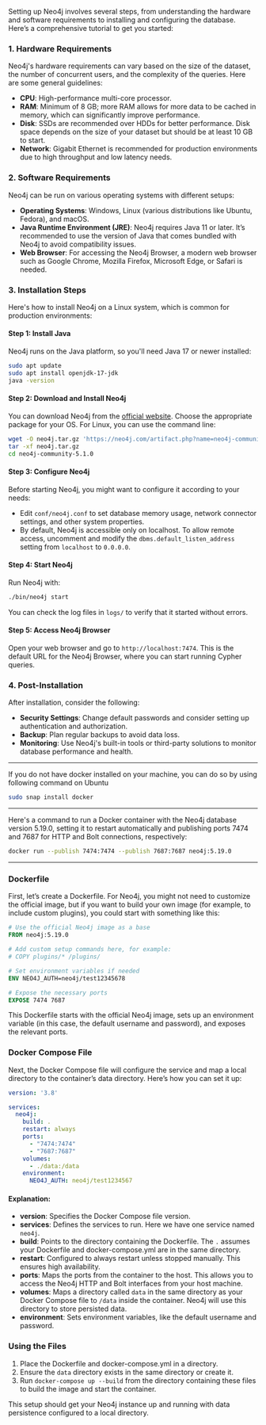Setting up Neo4j involves several steps, from understanding the hardware and software requirements to installing and configuring the database. Here’s a comprehensive tutorial to get you started:

### 1. Hardware Requirements
Neo4j's hardware requirements can vary based on the size of the dataset, the number of concurrent users, and the complexity of the queries. Here are some general guidelines:

- **CPU**: High-performance multi-core processor.
- **RAM**: Minimum of 8 GB; more RAM allows for more data to be cached in memory, which can significantly improve performance.
- **Disk**: SSDs are recommended over HDDs for better performance. Disk space depends on the size of your dataset but should be at least 10 GB to start.
- **Network**: Gigabit Ethernet is recommended for production environments due to high throughput and low latency needs.

### 2. Software Requirements
Neo4j can be run on various operating systems with different setups:

- **Operating Systems**: Windows, Linux (various distributions like Ubuntu, Fedora), and macOS.
- **Java Runtime Environment (JRE)**: Neo4j requires Java 11 or later. It’s recommended to use the version of Java that comes bundled with Neo4j to avoid compatibility issues.
- **Web Browser**: For accessing the Neo4j Browser, a modern web browser such as Google Chrome, Mozilla Firefox, Microsoft Edge, or Safari is needed.

### 3. Installation Steps
Here's how to install Neo4j on a Linux system, which is common for production environments:

#### Step 1: Install Java
Neo4j runs on the Java platform, so you'll need Java 17 or newer installed:

```bash
sudo apt update
sudo apt install openjdk-17-jdk
java -version
```

#### Step 2: Download and Install Neo4j
You can download Neo4j from the [official website](https://neo4j.com/download/). Choose the appropriate package for your OS. For Linux, you can use the command line:

```bash
wget -O neo4j.tar.gz 'https://neo4j.com/artifact.php?name=neo4j-community-5.1.0-unix.tar.gz'
tar -xf neo4j.tar.gz
cd neo4j-community-5.1.0
```

#### Step 3: Configure Neo4j
Before starting Neo4j, you might want to configure it according to your needs:

- Edit `conf/neo4j.conf` to set database memory usage, network connector settings, and other system properties.
- By default, Neo4j is accessible only on localhost. To allow remote access, uncomment and modify the `dbms.default_listen_address` setting from `localhost` to `0.0.0.0`.

#### Step 4: Start Neo4j
Run Neo4j with:

```bash
./bin/neo4j start
```

You can check the log files in `logs/` to verify that it started without errors.

#### Step 5: Access Neo4j Browser
Open your web browser and go to `http://localhost:7474`. This is the default URL for the Neo4j Browser, where you can start running Cypher queries.

### 4. Post-Installation
After installation, consider the following:

- **Security Settings**: Change default passwords and consider setting up authentication and authorization.
- **Backup**: Plan regular backups to avoid data loss.
- **Monitoring**: Use Neo4j's built-in tools or third-party solutions to monitor database performance and health.

----------

If you do not have docker installed on your machine, you can do so by using following command on Ubuntu

```bash
sudo snap install docker
```
--------------------------

Here's a command to run a Docker container with the Neo4j database version 5.19.0, setting it to restart automatically and publishing ports 7474 and 7687 for HTTP and Bolt connections, respectively:

```bash
docker run --publish 7474:7474 --publish 7687:7687 neo4j:5.19.0
```


---------------

### Dockerfile
First, let’s create a Dockerfile. For Neo4j, you might not need to customize the official image, but if you want to build your own image (for example, to include custom plugins), you could start with something like this:

```dockerfile
# Use the official Neo4j image as a base
FROM neo4j:5.19.0

# Add custom setup commands here, for example:
# COPY plugins/* /plugins/

# Set environment variables if needed
ENV NEO4J_AUTH=neo4j/test12345678

# Expose the necessary ports
EXPOSE 7474 7687
```

This Dockerfile starts with the official Neo4j image, sets up an environment variable (in this case, the default username and password), and exposes the relevant ports.

### Docker Compose File
Next, the Docker Compose file will configure the service and map a local directory to the container’s data directory. Here’s how you can set it up:

```yaml
version: '3.8'

services:
  neo4j:
    build: .
    restart: always
    ports:
      - "7474:7474"
      - "7687:7687"
    volumes:
      - ./data:/data
    environment:
      NEO4J_AUTH: neo4j/test1234567
```

#### Explanation:
- **version**: Specifies the Docker Compose file version.
- **services**: Defines the services to run. Here we have one service named `neo4j`.
- **build**: Points to the directory containing the Dockerfile. The `.` assumes your Dockerfile and docker-compose.yml are in the same directory.
- **restart**: Configured to always restart unless stopped manually. This ensures high availability.
- **ports**: Maps the ports from the container to the host. This allows you to access the Neo4j HTTP and Bolt interfaces from your host machine.
- **volumes**: Maps a directory called `data` in the same directory as your Docker Compose file to `/data` inside the container. Neo4j will use this directory to store persisted data.
- **environment**: Sets environment variables, like the default username and password.

### Using the Files
1. Place the Dockerfile and docker-compose.yml in a directory.
2. Ensure the `data` directory exists in the same directory or create it.
3. Run `docker-compose up --build` from the directory containing these files to build the image and start the container.

This setup should get your Neo4j instance up and running with data persistence configured to a local directory.




